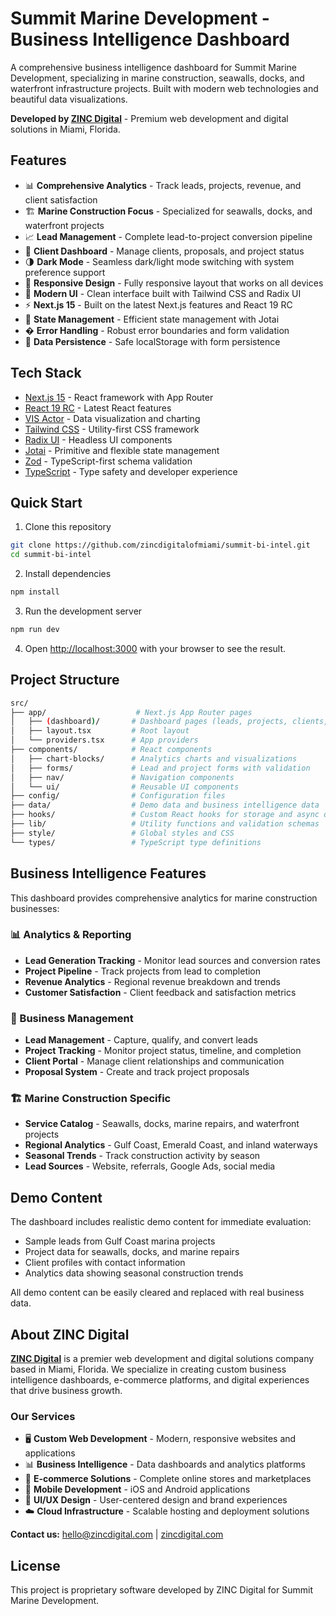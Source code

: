 # Summit Marine Development - Business Intelligence Dashboard

A comprehensive business intelligence dashboard for Summit Marine Development, specializing in marine construction, seawalls, docks, and waterfront infrastructure projects. Built with modern web technologies and beautiful data visualizations.

**Developed by [ZINC Digital](https://zincdigital.com)** - Premium web development and digital solutions in Miami, Florida.

## Features

- 📊 **Comprehensive Analytics** - Track leads, projects, revenue, and client satisfaction
- 🏗️ **Marine Construction Focus** - Specialized for seawalls, docks, and waterfront projects
- 📈 **Lead Management** - Complete lead-to-project conversion pipeline
- 💼 **Client Dashboard** - Manage clients, proposals, and project status
- 🌗 **Dark Mode** - Seamless dark/light mode switching with system preference support
- 📱 **Responsive Design** - Fully responsive layout that works on all devices
- 🎨 **Modern UI** - Clean interface built with Tailwind CSS and Radix UI
- ⚡️ **Next.js 15** - Built on the latest Next.js features and React 19 RC
- 🔄 **State Management** - Efficient state management with Jotai
- �️ **Error Handling** - Robust error boundaries and form validation
- 💾 **Data Persistence** - Safe localStorage with form persistence

## Tech Stack

- [Next.js 15](https://nextjs.org/) - React framework with App Router
- [React 19 RC](https://react.dev/) - Latest React features
- [VIS Actor](https://visactor.io/) - Data visualization and charting
- [Tailwind CSS](https://tailwindcss.com/) - Utility-first CSS framework
- [Radix UI](https://radix-ui.com/) - Headless UI components
- [Jotai](https://jotai.org/) - Primitive and flexible state management
- [Zod](https://zod.dev/) - TypeScript-first schema validation
- [TypeScript](https://www.typescriptlang.org/) - Type safety and developer experience

## Quick Start

1. Clone this repository

```bash
git clone https://github.com/zincdigitalofmiami/summit-bi-intel.git
cd summit-bi-intel
```

2. Install dependencies

```bash
npm install
```

3. Run the development server

```bash
npm run dev
```

4. Open [http://localhost:3000](http://localhost:3000) with your browser to see the result.

## Project Structure

```bash
src/
├── app/                    # Next.js App Router pages
│   ├── (dashboard)/       # Dashboard pages (leads, projects, clients, etc.)
│   ├── layout.tsx         # Root layout
│   └── providers.tsx      # App providers
├── components/            # React components
│   ├── chart-blocks/      # Analytics charts and visualizations
│   ├── forms/             # Lead and project forms with validation
│   ├── nav/               # Navigation components
│   └── ui/                # Reusable UI components
├── config/                # Configuration files
├── data/                  # Demo data and business intelligence data
├── hooks/                 # Custom React hooks for storage and async operations
├── lib/                   # Utility functions and validation schemas
├── style/                 # Global styles and CSS
└── types/                 # TypeScript type definitions
```

## Business Intelligence Features

This dashboard provides comprehensive analytics for marine construction businesses:

### 📊 Analytics & Reporting
- **Lead Generation Tracking** - Monitor lead sources and conversion rates
- **Project Pipeline** - Track projects from lead to completion
- **Revenue Analytics** - Regional revenue breakdown and trends
- **Customer Satisfaction** - Client feedback and satisfaction metrics

### 💼 Business Management
- **Lead Management** - Capture, qualify, and convert leads
- **Project Tracking** - Monitor project status, timeline, and completion
- **Client Portal** - Manage client relationships and communication
- **Proposal System** - Create and track project proposals

### 🏗️ Marine Construction Specific
- **Service Catalog** - Seawalls, docks, marine repairs, and waterfront projects
- **Regional Analytics** - Gulf Coast, Emerald Coast, and inland waterways
- **Seasonal Trends** - Track construction activity by season
- **Lead Sources** - Website, referrals, Google Ads, social media

## Demo Content

The dashboard includes realistic demo content for immediate evaluation:
- Sample leads from Gulf Coast marina projects
- Project data for seawalls, docks, and marine repairs
- Client profiles with contact information
- Analytics data showing seasonal construction trends

All demo content can be easily cleared and replaced with real business data.

## About ZINC Digital

**[ZINC Digital](https://zincdigital.com)** is a premier web development and digital solutions company based in Miami, Florida. We specialize in creating custom business intelligence dashboards, e-commerce platforms, and digital experiences that drive business growth.

### Our Services
- 🖥️ **Custom Web Development** - Modern, responsive websites and applications
- 📊 **Business Intelligence** - Data dashboards and analytics platforms  
- 🛒 **E-commerce Solutions** - Complete online stores and marketplaces
- 📱 **Mobile Development** - iOS and Android applications
- 🎨 **UI/UX Design** - User-centered design and brand experiences
- ☁️ **Cloud Infrastructure** - Scalable hosting and deployment solutions

**Contact us:** [hello@zincdigital.com](mailto:hello@zincdigital.com) | [zincdigital.com](https://zincdigital.com)

## License

This project is proprietary software developed by ZINC Digital for Summit Marine Development.
